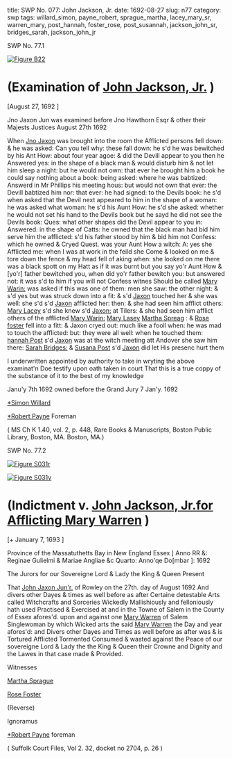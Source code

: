 title: SWP No. 077: John Jackson, Jr.
date: 1692-08-27
slug: n77
category: swp
tags: willard_simon, payne_robert, sprague_martha, lacey_mary_sr, warren_mary, post_hannah, foster_rose, post_susannah, jackson_john_sr, bridges_sarah, jackson_john_jr




<div markdown class="doc" id="n77.1">

<div class="doc_id">SWP No. 77.1</div>


<span markdown class="figure">[![Figure B22](archives/BPL/gifs/B22.gif)](archives/BPL/LARGE/B22.jpg)</span>

# (Examination of [John Jackson, Jr.](/tag/jackson_john_jr.html) )

[August 27, 1692 ]

Jno Jaxon Jun was examined before Jno Hawthorn Esqr & other their Majests Justices August 27th 1692

When [Jno Jaxon](/tag/jackson_john_jr.html) was brought into the room the Afflicted persons fell down: & he was asked: Can you tell why: these fall down: he s'd he was bewitched by his Ant How: about four year agoe: & did the Devill appear to you then he Answered yes: in the shape of a black man & would disturb him & not let him sleep a night: but he would not own: that ever he brought him a book he could say nothing about a book: being asked: where he was babtized: Answerd in Mr Phillips his meeting hous: but would not own that ever: the Devill babtized him nor: that ever: he had signed: to the Devils book: he s'd when asked that the Devil next appeared to him in the shape of a woman: he was asked what woman: he s'd his Aunt How: he s'd she asked: whether he would not set his hand to the Devils book but he sayd he did not see the Devils book: Ques: what other shapes did the Devil appear to you in: Answered: in the shape of Catts: he owned that the black man had bid him serve him the afflicted: s'd his father stood by him & bid him not Confess: which he owned & Cryed Quest. was your Aunt How a witch: A: yes she Afflicted me: when I was at work in the feild she Come & looked on me & tore down the fence & my head fell of aking when: she looked on me there was a black spott on my Hatt as if it was burnt but you say yo'r Aunt How & [yo'r] father bewitched you, when did yo'r father bewitch you: but answered not: it was s'd to him if you will not Confess witnes Should be called [Mary Warin:](/tag/warren_mary.html) was asked if this was one of them: men she saw: the other night: & s'd yes but was struck down into a fit: & s'd [Jaxon](/tag/jackson_john_jr.html) touched her & she was well: she s'd s'd [Jaxon](/tag/jackson_john_jr.html) afflicted her: then: & she had seen him afflict others: [Mary Lacey](/tag/lacey_mary_sr.html) s'd she knew s'd [Jaxon:](/tag/jackson_john_jr.html) at Tilers: & she had seen him afflict others of the afflicted [Mary Warin:](/tag/warren_mary.html) [Mary Lasey](/tag/lacey_mary_sr.html) [Martha Spreag](/tag/sprague_martha.html) : & [Rose foster](/tag/foster_rose.html) fell into a fitt: & Jaxon  cryed out: much like a fooll when: he was mad to touch the afflicted: but: they were all well: when he touched them: [hannah Post](/tag/post_hannah.html) s'd [Jaxon](/tag/jackson_john_jr.html) was at the witch meeting att Andover she saw him there: [Sarah Bridges:](/tag/bridges_sarah.html) & [Susana Post](/tag/post_susannah.html) s'd [Jaxon](/tag/jackson_john_jr.html) did let His presenc hurt them

I underwritten appointed by authority to take in wryting the above examinat'n Doe testify upon oath taken in court That this is a true coppy of the substance of it to the best of my knowledge 

Janu'y 7th 1692 owned before the Grand Jury 7 Jan'y. 1692

[*Simon Willard](/tag/willard_simon.html)

[*Robert Payne](/tag/payne_robert.html) Foreman

( MS Ch K 1.40, vol. 2, p. 448, Rare Books & Manuscripts, Boston Public Library, Boston, MA. Boston, MA.)


</div>



<div markdown class="doc" id="n77.2">

<div class="doc_id">SWP No. 77.2</div>


<span markdown class="figure">[![Figure S031r](archives/Suffolk/small/S031A.jpg)](archives/Suffolk/large/S031A.jpg)</span>

<span markdown class="figure">[![Figure S031v](archives/Suffolk/small/S031B.jpg)](archives/Suffolk/large/S031B.jpg)</span>

# (Indictment v. [John Jackson, Jr.for Afflicting Mary Warren](/tag/jackson_john_jr.html) )

[+ January 7, 1693 ]

Province of the Massatuthetts Bay in New England Essex ] Anno RR &: Reginae Gulielmi & Mariae Angliae &c Quarto: Anno'qe Do[mbar ]: 1692

The Jurors for our Sovereigne Lord & Lady the King & Queen Present 

That [John Jaxon Jun'r.](/tag/jackson_john_jr.html) of Rowley on the 27th. day of August 1692 And divers other Dayes & times as well before as after Certaine detestable Arts called Witchcrafts and Sorceries Wickedly Mallishiously and felloniously hath used Practised & Exercised at and in the Towne of Salem in the County of Essex afores'd. upon and against one [Mary Warren](/tag/warren_mary.html) of Salem Singlewoman by which Wicked arts the said [Mary Warren](/tag/warren_mary.html) the Day and year afores'd: and Divers other Dayes and Times as well before as after was & is Tortured Afflicted Tormented Consumed & wasted against the Peace of our sovereigne Lord & Lady the the King & Queen their Crowne and Dignity and the Lawes in that case made & Provided.

Witnesses 

[Martha Sprague](/tag/sprague_martha.html)

[Rose Foster](/tag/foster_rose.html)

(Reverse) 

Ignoramus 

[*Robert Payne](/tag/payne_robert.html) foreman

( Suffolk Court Files, Vol 2. 32, docket no 2704, p. 26 )


</div>

